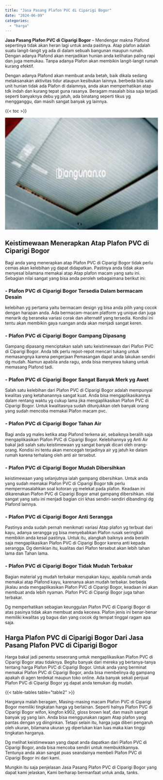 ```yaml
---
title: "Jasa Pasang Plafon PVC di Ciparigi Bogor"
date: "2024-06-09"
categories: 
  - "harga"
---
```


**Jasa Pasang Plafon PVC di Ciparigi Bogor** – Mendengar makna Plafond sepertinya tidak akan heran lagi untuk anda pastinya. Atap plafon adalah suatu langit-langit yg ada di dalam sebuah bangunan maupun rumah. Dengan adanya Plafond akan menjadikan hunian anda kelihatan paling rapi dan juga memukau. Tanpa adanya Plafon akan membikin langit-langit rumah kurang efektif.

Dengan adanya Plafond akan membuat anda betah, baik dikala sedang melaksanakan aktivitas tidur ataupun kesibukan lainnya. berbeda bila satu unit hunian tidak ada Plafon di dalamnya, anda akan memperhatikan atap tdk indah dan kurang tepat guna rasanya. Beragam masalah bisa saja terjadi seperti banyaknya debu yg jatuh, ada binatang seperti tikus yg mengganggu, dan masih sangat banyak yg lainnya.

{{< toc >}}

![Jasa Pasang Plafon PVC di Ciparigi Bogor](/images/flafond-pvc-murah26.png)

## Keistimewaan Menerapkan Atap Plafon PVC di Ciparigi Bogor

Bagi anda yang menerapkan atap Plafon PVC di Ciparigi Bogor tidak perlu cemas akan kelebihan yg dapat didapatkan. Pastinya anda tidak akan menyesal bilamana memakai atap Atap plafon macam yang satu ini. Sebagian nilai sangat yang bisa anda peroleh sebagaimana berikut ini:

### \- Plafon PVC di Ciparigi Bogor Tersedia Dalam bermacam Desain

kelebihan yg pertama yaitu bermacam design yg bisa anda pilih yang cocok dengan harapan anda. Ada bermacam-macam platform yg unique dan juga menarik dg beraneka variasi corak dan alternatif yang tersedia. Kondisi ini tentu akan membikin gaya ruangan anda akan menjadi sangat keren.

### \- Plafon PVC di Ciparigi Bogor Gampang Dipasang

Gampang dipasang menciptakan salah satu keistimewaan dari Plafon PVC di Ciparigi Bogor. Anda tdk perlu repot-repot mencari tukang untuk memasangnya karena pengerjaan Pemasangan dapat anda lakukan sendiri dg mudah. Namun apabila anda ragu, anda bisa menyewa tukang untuk memasang Plafond tadi.

### \- Plafon PVC di Ciparigi Bogor Sangat Banyak Merk yg Awet

Salah satu kelebihan dari Plafon PVC di Ciparigi Bogor adalah mempunyai kwalitas yang ketahanannya sangat kuat. Anda bisa mengaplikasikannya dalam rentang waktu yg cukup lama jika mengaplikasikan Plafon PVC di Ciparigi Bogor. Untuk kwalitasnya sudah ditunjukkan oleh banyak orang yang sudah mencoba memakai Plafon macam pvc.

### \- Plafon PVC di Ciparigi Bogor Tahan Air

Bagi anda yg males ketika atap Plafond terkena air, sebaiknya beralih saja mengaplikasikan Plafon PVC di Ciparigi Bogor. Kelebihannya yg Anti Air bakal jadi salah satu keistimewaan yg sangat banyak dicari oleh orang-orang. Kondisi ini tentu akan mencegah terjadinya air yg jatuh ke dalam rumah karena terhalang oleh anti air tersebut.

### \- Plafon PVC di Ciparigi Bogor Mudah Dibersihkan

keistimewaan yang selanjutnya ialah gampang dibersihkan. Untuk anda yang sudah memakai Plafon PVC di Ciparigi Bogor tdk perlu mempermasalahkan soal kotoran yg melekat pada plafon. Keadaan ini dikarenakan Plafon PVC di Ciparigi Bogor amat gampang dibersihkan. nilai sangat yang satu ini menjadi bagian ciri khas sendiri-sendiri dibandingi dg Plafond lainnya.

### \- Plafon PVC di Ciparigi Bogor Anti Serangga

Pastinya anda sudah pernah menikmati variasi Atap plafon yg terbuat dari kayu, adanya serangga yg bisa menyebabkan Plafon rusak seringkali membikin anda kesal pastinya. Untuk itu, alangkah baiknya anda beralih saja mengaplikasikan Plafon PVC di Ciparigi Bogor karena anti kepada serangga. Dg demikian itu, kualitas dari Plafon tersebut akan lebih tahan lama dan Tahan lama.

### \- Plafon PVC di Ciparigi Bogor Tidak Mudah Terbakar

Bagian material yg mudah terbakar merupakan kayu, apabila rumah anda memakai atap Plafond kayu, karenanya akan mudah terbakar. berbeda jikalau anda mengaplikasikan Plafon PVC di Ciparigi Bogor, keadaan ini akan membuat anda lebih nyaman. Plafon PVC di Ciparigi Bogor juga tahan terbakar.

Dg memperhatikan sebagian keunggulan Plafon PVC di Ciparigi Bogor di atas pasinya tidak akan membuat anda kecewa. Plafon jenis ini benar-benar memiliki kwalitas yg bagus dan yang cocok dg tempat tinggal ragam apa saja.

## Harga Plafon PVC di Ciparigi Bogor Dari Jasa Pasang Plafon PVC di Ciparigi Bogor

Harga bakal jadi penentu seseorang untuk mengaplikasikan Plafon PVC di Ciparigi Bogor atau tidaknya. Begitu banyak dari mereka yg bertanya-tanya tentang harga Plafon PVC di Ciparigi Bogor. Untuk anda yang berminat memakai Plafon PVC di Ciparigi Bogor, anda bisa membelinya dg gampang apakah di agen terdekat maupun toko online. Ada banyak sekali penjual Plafon PVC di Ciparigi Bogor yg dapat anda temukan dg mudah.

{{< table-tables table="table2" >}}

Harganya malah beragam, Masing-masing macam Plafon PVC di Ciparigi Bogor memiliki tingkatan harga yg berlainan. Seperti halnya Plafon PVC di Ciparigi Bogor wifon, kingfon k902, gloss brown leaf, dan masih sangat banyak yg yang lain. Anda bisa menggunakan ragam Atap plafon yang pantas dengan yg diinginkan. Tetapi selain itu, harga juga diberi pengaruh oleh ukuran, bilamana ukuran yg diperlukan kian luas maka kian tinggi tingkatan harganya.

Dg melihat keistimewaan yang dapat anda dapatkan dari Plafon PVC di Ciparigi Bogor, anda bisa mencoba sendiri untuk membuktikannya. Tentunya anda akan sangat puas seandainya membeli Plafon PVC di Ciparigi Bogor ini dari kami.

Mungkin itu saja penjelasan Jasa Pasang Plafon PVC di Ciparigi Bogor yang dapat kami jelaskan, Kami berharap bermanfaat untuk anda, tanks.
